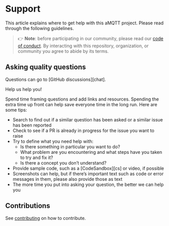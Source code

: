 # Support

This article explains where to get help with this aMQTT project.
Please read through the following guidelines.

> 👉 **Note**: before participating in our community, please read our
> [code of conduct](code_of_conduct.md).
> By interacting with this repository, organization, or community you agree to
> abide by its terms.

## Asking quality questions

Questions can go to [GitHub discussions][chat].

Help us help you!

Spend time framing questions and add links and resources.
Spending the extra time up front can help save everyone time in the long run.
Here are some tips:

* Search to find out if a similar question has been asked or a similar issue has been reported
* Check to see if a PR is already in progress for the issue you want to raise
* Try to define what you need help with:
  * Is there something in particular you want to do?
  * What problem are you encountering and what steps have you taken to try
    and fix it?
  * Is there a concept you don’t understand?
* Provide sample code, such as a [CodeSandbox][cs] or video, if possible
* Screenshots can help, but if there’s important text such as code or error
  messages in them, please also provide those as text
* The more time you put into asking your question, the better we can help you

## Contributions

See [contributing](contributing.md) on how to contribute.
